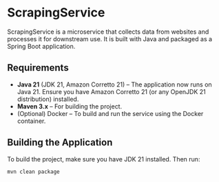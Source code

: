 # ScrapingService

ScrapingService is a microservice that collects data from websites and processes it for downstream use. It is built with Java and packaged as a Spring Boot application.

## Requirements

- **Java 21** (JDK 21, Amazon Corretto 21) – The application now runs on Java 21. Ensure you have Amazon Corretto 21 (or any OpenJDK 21 distribution) installed.
- **Maven 3.x** – For building the project.
- (Optional) Docker – To build and run the service using the Docker container.

## Building the Application

To build the project, make sure you have JDK 21 installed. Then run:

```bash
mvn clean package
